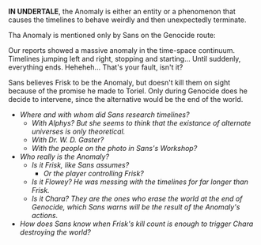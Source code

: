 **IN UNDERTALE**, the Anomaly is either an entity or a phenomenon that causes the timelines to behave weirdly and then unexpectedly terminate.

Tha Anomaly is mentioned only by Sans on the Genocide route:

Our reports showed a massive anomaly in the time-space continuum.
Timelines jumping left and right, stopping and starting...
Until suddenly, everything ends.
Heheheh...
That's your fault, isn't it?

Sans believes Frisk to be the Anomaly, but doesn't kill them on sight because of the promise he made to Toriel. Only during Genocide does he decide to intervene, since the alternative would be the end of the world.

- _Where and with whom did Sans research timelines?_
    - _With Alphys? But she seems to think that the existance of alternate universes is only theoretical._
    - _With Dr. W. D. Gaster?_
    - _With the people on the photo in Sans's Workshop?_
- _Who really is the Anomaly?_
    - _Is it Frisk, like Sans assumes?_
        - _Or the player controlling Frisk?_
    - _Is it Flowey? He was messing with the timelines for far longer than Frisk._
    - _Is it Chara? They are the ones who erase the world at the end of Genocide, which Sans warns will be the result of the Anomaly's actions._
- _How does Sans know when Frisk's kill count is enough to trigger Chara destroying the world?_